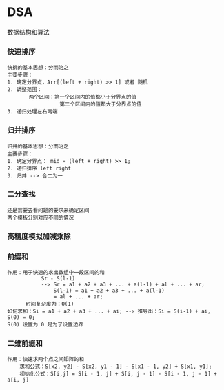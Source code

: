 # DSA
数据结构和算法

### 快速排序
    快排的基本思想：分而治之
    主要步骤：
    1. 确定分界点，Arr[(left + right) >> 1] 或者 随机
    2. 调整范围：
           两个区间：第一个区间内的值都小于分界点的值
                     第二个区间内的值都大于分界点的值
    3. 递归处理左右两端
    
### 归并排序
    归并的基本思想：分而治之
    主要步骤：
    1. 确定分界点： mid = (left + right) >> 1;
    2. 递归排序 left right
    3. 归并 --> 合二为一


### 二分查找
    还是需要去看问题的要求来确定区间
    两个模板分别对应不同的情况


### 高精度模拟加减乘除
    
    
### 前缀和
    作用：用于快速的求出数组中一段区间的和
               Sr - S(l-1)
               --> Sr = a1 + a2 + a3 + ... + a(l-1) + al + ... + ar;
                   S(l-1) = a1 + a2 + a3 + ... + a(l-1)
                   = al + ... + ar;
          时间复杂度为：O(1)
    如何求和：Si = a1 + a2 + a3 + ... + ai; --> 推导出：Si = S(i-1) + ai, S(0) = 0;
    S(0) 设置为 0 是为了设置边界
    
### 二维前缀和
    作用：快速求两个点之间矩阵的和
        求和公式：S[x2, y2] - S[x2, y1 - 1] - S[x1 - 1, y2] + S[x1, y1];
        初始化公式：S[i,j] = S[i - 1, j] + S[i, j - 1] - S[i - 1, j - 1] + a[i, j]

